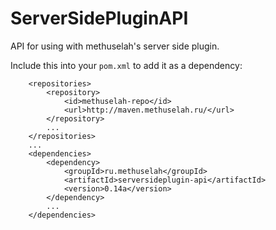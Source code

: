 # ServerSidePluginAPI
API for using with methuselah's server side plugin.

Include this into your ```pom.xml``` to add it as a dependency:
```
	<repositories>
		<repository>
			<id>methuselah-repo</id>
			<url>http://maven.methuselah.ru/</url>
		</repository>
		...
	</repositories>
	...
	<dependencies>
		<dependency>
			<groupId>ru.methuselah</groupId>
			<artifactId>serversideplugin-api</artifactId>
			<version>0.14a</version>
		</dependency>
		...
	</dependencies>
```
